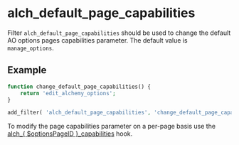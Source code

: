 # alch\_default\_page\_capabilities

Filter `alch_default_page_capabilities` should be used to change the default AO options pages capabilities parameter. The default value is `manage_options`.

## Example

```php
function change_default_page_capabilities() {
    return 'edit_alchemy_options';
}

add_filter( 'alch_default_page_capabilities', 'change_default_page_capabilities' );
```

To modify the page capabilities parameter on a per-page basis use the [alch_{ $optionsPageID }_capabilities](../filters/alch_%7B$optionsPageID%7D_capabilities.md) hook.